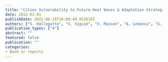 ```yaml
---
title: "Cities Vulnerability to Future Heat Waves & Adaptation Strategies"
date: 2012-01-01
publishDate: 2021-06-28T18:08:49.922618Z
authors: ["S. Hallegatte", "V. Viguié", "V. Masson", "A. Lemonsu", "G. Pigeon", "A. L. Beaulant", "B. Bueno", "C. Marchardier", "J. L. Salagnac"]
publication_types: ["4"]
abstract: ""
featured: false
publication: ""
categories:
- Book or reports
---
```


